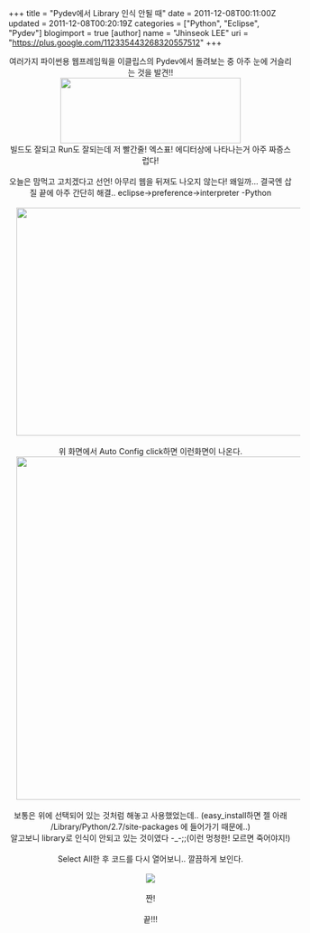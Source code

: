 +++
title = "Pydev에서 Library 인식 안될 때"
date = 2011-12-08T00:11:00Z
updated = 2011-12-08T00:20:19Z
categories = ["Python", "Eclipse", "Pydev"]
blogimport = true 
[author]
	name = "Jhinseok LEE"
	uri = "https://plus.google.com/112335443268320557512"
+++

<div class="separator" style="clear: both; text-align: center;">여러가지 파이썬용 웹프레임웍을 이클립스의 Pydev에서 돌려보는 중 아주 눈에 거슬리는 것을 발견!!</div><div class="separator" style="clear: both; text-align: center;"><a href="http://4.bp.blogspot.com/-Kjw6eJWF2jg/TuBHAnvNgFI/AAAAAAAADmc/tOcbO50iSPs/s1600/%25E1%2584%2589%25E1%2585%25B3%25E1%2584%258F%25E1%2585%25B3%25E1%2584%2585%25E1%2585%25B5%25E1%2586%25AB%25E1%2584%2589%25E1%2585%25A3%25E1%2586%25BA+2011-12-08+%25E1%2584%258B%25E1%2585%25A9%25E1%2584%2592%25E1%2585%25AE+2.11.16.png" imageanchor="1" style="margin-left: 1em; margin-right: 1em;"><img border="0" height="116" src="http://4.bp.blogspot.com/-Kjw6eJWF2jg/TuBHAnvNgFI/AAAAAAAADmc/tOcbO50iSPs/s320/%25E1%2584%2589%25E1%2585%25B3%25E1%2584%258F%25E1%2585%25B3%25E1%2584%2585%25E1%2585%25B5%25E1%2586%25AB%25E1%2584%2589%25E1%2585%25A3%25E1%2586%25BA+2011-12-08+%25E1%2584%258B%25E1%2585%25A9%25E1%2584%2592%25E1%2585%25AE+2.11.16.png" width="320" /></a></div><div style="text-align: center;">빌드도 잘되고 Run도 잘되는데 저 빨간줄! 엑스표! 에디터상에 나타나는거 아주 짜증스럽다!</div><div style="text-align: center;"><br /></div><div style="text-align: center;">오늘은 맘먹고 고치겠다고 선언! 아무리 웹을 뒤져도 나오지 않는다! 왜일까... 결국엔 삽질 끝에 아주 간단히 해결.. eclipse-&gt;preference-&gt;interpreter -Python</div><div style="text-align: center;"><br /></div><div class="separator" style="clear: both; text-align: center;"><a href="http://1.bp.blogspot.com/-pguZkmifMq8/TuBHslyT4yI/AAAAAAAADmk/PqCAHRBjujY/s1600/%25E1%2584%2589%25E1%2585%25B3%25E1%2584%258F%25E1%2585%25B3%25E1%2584%2585%25E1%2585%25B5%25E1%2586%25AB%25E1%2584%2589%25E1%2585%25A3%25E1%2586%25BA+2011-12-08+%25E1%2584%258B%25E1%2585%25A9%25E1%2584%2592%25E1%2585%25AE+2.14.11.png" imageanchor="1" style="margin-left: 1em; margin-right: 1em;"><img border="0" height="404" src="http://1.bp.blogspot.com/-pguZkmifMq8/TuBHslyT4yI/AAAAAAAADmk/PqCAHRBjujY/s640/%25E1%2584%2589%25E1%2585%25B3%25E1%2584%258F%25E1%2585%25B3%25E1%2584%2585%25E1%2585%25B5%25E1%2586%25AB%25E1%2584%2589%25E1%2585%25A3%25E1%2586%25BA+2011-12-08+%25E1%2584%258B%25E1%2585%25A9%25E1%2584%2592%25E1%2585%25AE+2.14.11.png" width="640" /></a></div><div style="text-align: center;"><br /></div><div style="text-align: center;">위 화면에서 Auto Config click하면 이런화면이 나온다.</div><div class="separator" style="clear: both; text-align: center;"><a href="http://1.bp.blogspot.com/-iyg6LNy26oE/TuBIDHHPyvI/AAAAAAAADms/QIXg-WeflHA/s1600/%25E1%2584%2589%25E1%2585%25B3%25E1%2584%258F%25E1%2585%25B3%25E1%2584%2585%25E1%2585%25B5%25E1%2586%25AB%25E1%2584%2589%25E1%2585%25A3%25E1%2586%25BA+2011-12-08+%25E1%2584%258B%25E1%2585%25A9%25E1%2584%2592%25E1%2585%25AE+2.15.32.png" imageanchor="1" style="margin-left: 1em; margin-right: 1em;"><img border="0" height="608" src="http://1.bp.blogspot.com/-iyg6LNy26oE/TuBIDHHPyvI/AAAAAAAADms/QIXg-WeflHA/s640/%25E1%2584%2589%25E1%2585%25B3%25E1%2584%258F%25E1%2585%25B3%25E1%2584%2585%25E1%2585%25B5%25E1%2586%25AB%25E1%2584%2589%25E1%2585%25A3%25E1%2586%25BA+2011-12-08+%25E1%2584%258B%25E1%2585%25A9%25E1%2584%2592%25E1%2585%25AE+2.15.32.png" width="640" /></a></div><div class="separator" style="clear: both; text-align: center;"><br /></div><div class="separator" style="clear: both; text-align: center;">보통은 위에 선택되어 있는 것처럼 해놓고 사용했었는데.. (easy_install하면 젤 아래 /Library/Python/2.7/site-packages 에 들어가기 때문에..)</div><div class="separator" style="clear: both; text-align: center;">알고보니 library로 인식이 안되고 있는 것이였다 -_-;;(이런 멍청한! 모르면 죽어야지!)</div><div class="separator" style="clear: both; text-align: center;"><br /></div><div class="separator" style="clear: both; text-align: center;">Select All한 후 코드를 다시 열어보니.. 깔끔하게 보인다.</div><div class="separator" style="clear: both; text-align: center;"><br /></div><div class="separator" style="clear: both; text-align: center;"><a href="http://3.bp.blogspot.com/-D5DtWl3LbRo/TuBIrSwbwvI/AAAAAAAADm0/MNG13KWe_qI/s1600/%25E1%2584%2589%25E1%2585%25B3%25E1%2584%258F%25E1%2585%25B3%25E1%2584%2585%25E1%2585%25B5%25E1%2586%25AB%25E1%2584%2589%25E1%2585%25A3%25E1%2586%25BA+2011-12-08+%25E1%2584%258B%25E1%2585%25A9%25E1%2584%2592%25E1%2585%25AE+2.18.21.png" imageanchor="1" style="margin-left: 1em; margin-right: 1em;"><img border="0" src="http://3.bp.blogspot.com/-D5DtWl3LbRo/TuBIrSwbwvI/AAAAAAAADm0/MNG13KWe_qI/s1600/%25E1%2584%2589%25E1%2585%25B3%25E1%2584%258F%25E1%2585%25B3%25E1%2584%2585%25E1%2585%25B5%25E1%2586%25AB%25E1%2584%2589%25E1%2585%25A3%25E1%2586%25BA+2011-12-08+%25E1%2584%258B%25E1%2585%25A9%25E1%2584%2592%25E1%2585%25AE+2.18.21.png" /></a></div><div class="separator" style="clear: both; text-align: center;"><br /></div><div class="separator" style="clear: both; text-align: center;">짠!</div><div class="separator" style="clear: both; text-align: center;"><br /></div><div class="separator" style="clear: both; text-align: center;">끝!!!</div><div class="separator" style="clear: both; text-align: center;"><br /></div>
